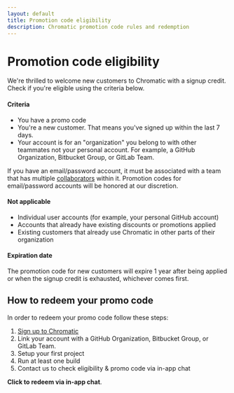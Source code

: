 ```yaml
---
layout: default
title: Promotion code eligibility
description: Chromatic promotion code rules and redemption
---
```


# Promotion code eligibility

We're thrilled to welcome new customers to Chromatic with a signup credit. Check if you're eligible using the criteria below.

#### Criteria

- You have a promo code
- You're a new customer. That means you've signed up within the last 7 days.
- Your account is for an "organization" you belong to with other teammates not your personal account. For example, a GitHub Organization, Bitbucket Group, or GitLab Team.

<div class="aside">

If you have an email/password account, it must be associated with a team that has multiple [collaborators](collaborators) within it. Promotion codes for email/password accounts will be honored at our discretion.

</div>

#### Not applicable

- Individual user accounts (for example, your personal GitHub account)
- Accounts that already have existing discounts or promotions applied
- Existing customers that already use Chromatic in other parts of their organization

#### Expiration date

The promotion code for new customers will expire 1 year after being applied or when the signup credit is exhausted, whichever comes first.

## How to redeem your promo code

In order to redeem your promo code follow these steps:

1. [Sign up to Chromatic](/start?startWithSignup=true)
2. Link your account with a GitHub Organization, Bitbucket Group, or GitLab Team.
3. Setup your first project
4. Run at least one build
5. Contact us to check eligibility & promo code via in-app chat

<a class="intercom-promotion-code-qualification-bot"><b>Click to redeem via in-app chat</b></a>.
